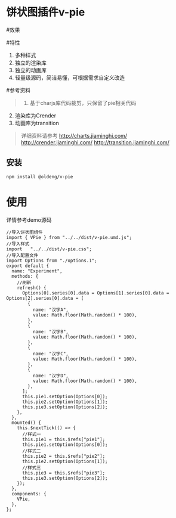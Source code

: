 # 饼状图插件v-pie

#效果

#特性
1. 多种样式
2. 独立的渲染库
3. 独立的动画库
4. 轻量级源码，简洁易懂，可根据需求自定义改造


#参考资料

> 1. 基于charjs库代码裁剪，只保留了pie相关代码
  2. 渲染库为Crender
  3. 动画库为transition

> 详细资料请参考
http://charts.jiaminghi.com/
http://crender.jiaminghi.com/
http://transition.jiaminghi.com/

## 安装
```
npm install @oldeng/v-pie

```
# 使用

详情参考demo源码
```
//导入饼状图组件
import { VPie } from "../../dist/v-pie.umd.js";
//导入样式
import   "../../dist/v-pie.css";
//导入配置文件
import Options from "./options.1";
export default {
  name: "Experiment",
  methods: {
    //刷新
    refresh() {
      Options[0].series[0].data = Options[1].series[0].data = Options[2].series[0].data = [
        {
          name: "汉字A",
          value: Math.floor(Math.random() * 100),
        },
        {
          name: "汉字B",
          value: Math.floor(Math.random() * 100),
        },
        {
          name: "汉字C",
          value: Math.floor(Math.random() * 100),
        },
        {
          name: "汉字D",
          value: Math.floor(Math.random() * 100),
        },
      ];
      this.pie1.setOption(Options[0]);
      this.pie2.setOption(Options[1]);
      this.pie3.setOption(Options[2]);
    },
  },
  mounted() {
    this.$nextTick(() => {
      //样式一
      this.pie1 = this.$refs["pie1"];
      this.pie1.setOption(Options[0]);
      //样式二
      this.pie2 = this.$refs["pie2"];
      this.pie2.setOption(Options[1]);
      //样式三
      this.pie3 = this.$refs["pie3"];
      this.pie3.setOption(Options[2]);
    });
  },
  components: {
    VPie,
  },
};
```

